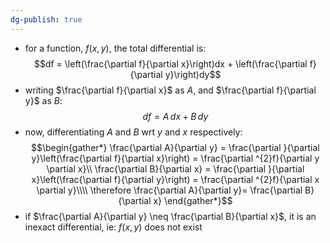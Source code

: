 ```yaml
---
dg-publish: true
---
```


- for a function, $f(x,y)$, the total differential is: 
	$$df = \left(\frac{\partial f}{\partial x}\right)dx + \left(\frac{\partial f}{\partial y}\right)dy$$
- writing $\frac{\partial f}{\partial x}$ as $A$, and $\frac{\partial f}{\partial y}$ as $B:$ 
  $$df = A\,dx + B\,dy$$
- now, differentiating $A$ and $B$ wrt ${} y$ and ${} x$ respectively: 
$$\begin{gather*}
		\frac{\partial A}{\partial y} = \frac{\partial }{\partial y}\left(\frac{\partial f}{\partial x}\right) = \frac{\partial ^{2}f}{\partial y \partial x}\\
		\frac{\partial B}{\partial x} = \frac{\partial }{\partial x}\left(\frac{\partial f}{\partial y}\right) = \frac{\partial ^{2}f}{\partial x \partial y}\\\\
		\therefore \frac{\partial A}{\partial y}= \frac{\partial B}{\partial x}
\end{gather*}$$
- if $\frac{\partial A}{\partial y} \neq \frac{\partial B}{\partial x}$, it is an inexact differential, ie: $f(x,y)$ does not exist
